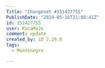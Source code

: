 ```yaml
---
Title: "Changeset #151427755"
PublishDate: "2024-05-16T21:08:41Z"
id: 151427755
user: KucaMaJo
comment: update
created_by: iD 2.29.0
tags:
  - Montenegro

---
```

